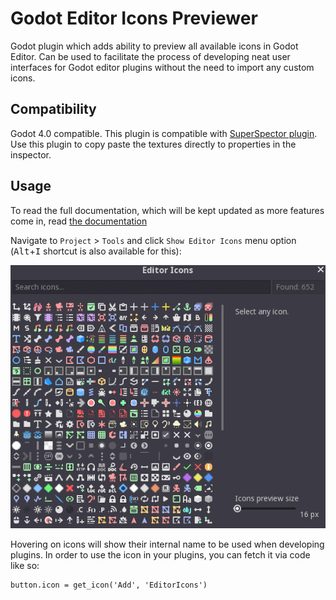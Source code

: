 # Godot Editor Icons Previewer

Godot plugin which adds ability to preview all available icons in Godot Editor.
Can be used to facilitate the process of developing neat user interfaces for 
Godot editor plugins without the need to import any custom icons.

## Compatibility

Godot 4.0 compatible.
This plugin is compatible with [SuperSpector plugin](https://github.com/Dark-Peace/SuperSpector). Use this plugin to copy paste the textures directly to properties in the inspector.

## Usage

To read the full documentation, which will be kept updated as more features come in, read [the documentation](https://docs.google.com/document/d/1y2aPsn72dOxQ-wBNGqLlQvrw9-SV_z12a1MradBglF4/edit?usp=sharing)

Navigate to `Project` > `Tools` and click `Show Editor Icons` menu option
(<kbd>Alt</kbd>+<kbd>I</kbd> shortcut is also available for this):

![Editor Icons](images/editor_icons.gif)

Hovering on icons will show their internal name to be used when developing plugins.
In order to use the icon in your plugins, you can fetch it via code like so:

```gdscript
button.icon = get_icon('Add', 'EditorIcons')
```
